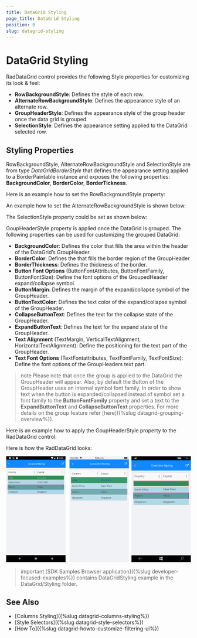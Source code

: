 ```yaml
---
title: DataGrid Styling
page_title: DataGrid Styling
position: 0
slug: datagrid-styling
---
```


# DataGrid Styling

RadDataGrid control provides the following Style properties for customizing its look & feel:

* **RowBackgroundStyle**: Defines the style of each row.
* **AlternateRowBackgroundStyle**: Defines the appearance style of an alternate row.
* **GroupHeaderStyle**: Defines the appearance style of the group header once the data grid is grouped.
* **SelectionStyle**: Defines the appearance setting applied to the DataGrid selected row.

## Styling Properties

RowBackgroundStyle, AlternateRowBackgroundStyle and SelectionStyle are from type *DataGridBorderStyle* that defines the appearance setting applied to a BorderPaintable instance and exposes the following properties: **BackgroundColor**, **BorderColor**, **BorderTickness**.

Here is an example how to set the RowBackgroundStyle property:

<snippet id='datagrid-styling-rowbackgroundstyle'/>

An example how to set the AlternateRowBackgroundStyle is shown below:

<snippet id='datagrid-styling-alternaterowbackgroundstyle'/>

The SelectionStyle property could be set as shown below:

<snippet id='datagrid-styling-selectionstyle'/>

GoupHeaderStyle property is applied once the DataGrid is grouped. The following properties can be used for customizing the grouped DataGrid:

* **BackgroundColor**: Defines the color that fills the area within the header of the DataGrid’s GroupHeader.
* **BorderColor**: Defines the that fills the border region of the GroupHeader
* **BorderThickness**: Defines the thickness of the border.
* **Button Font Options** (ButtonFontAttributes, ButtonFontFamily, ButtonFontSize): Define the font options of the GroupedHeader expand/collapse symbol.
* **ButtonMargin**: Defines the margin of the expand/collapse symbol of the GroupHeader.
* **ButtonTextColor**: Defines the text color of the expand/collapse symbol of the GroupHeader.
* **CollapseButtonText**: Defines the text for the collapse state of the GroupHeader.
* **ExpandButtonText**: Defines the text for the expand state of the GroupHeader.
* **Text Alignment** (TextMargin, VerticalTextAlignment, HorizontalTextAlignment): Define the positioning for the text part of the GroupHeader.
* **Text Font Options** (TextFontattributes, TextFontFamily, TextFontSize): Define the font options of the GroupHeaders text part. 

>note Please note that once the group is applied to the DataGrid the GroupHeader will appear. Also, by default the Button of the GroupHeader uses an internal symbol font family. In order to show text when the button is expanded/collapsed instead of symbol set a font family to the **ButtonFontFamily** property and set a text to the **ExpandButtonText** and **CollapseButtonText** properties. For more details on the group feature refer [here]({%slug datagrid-grouping-overview%}).

Here is an example how to apply the GoupHeaderStyle property to the RadDataGrid control:

<snippet id='datagrid-styling-groupheaderstyle'/>

Here is how the RadDataGrid looks:

![DataGrid Styling](../images/datagrid-styling.png)

>important [SDK Samples Browser application]({%slug developer-focused-examples%}) contains DataGridStyling example in the DataGrid/Styling folder. 

## See Also

- [Columns Styling]({%slug datagrid-columns-styling%})
- [Style Selectors]({%slug datagrid-style-selectors%})
- [How To]({%slug datagrid-howto-customize-filtering-ui%})